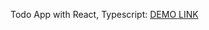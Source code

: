 Todo App with React, Typescript:
[DEMO LINK](https://Bogdan-Kutasevich.github.io/react_todo-app-with-api/)

